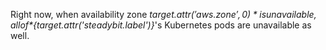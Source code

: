 Right now, when availability zone *${target.attr('aws.zone',0)}* is unavailable, all of *${target.attr('steadybit.label')}*'s Kubernetes pods are unavailable as well.
